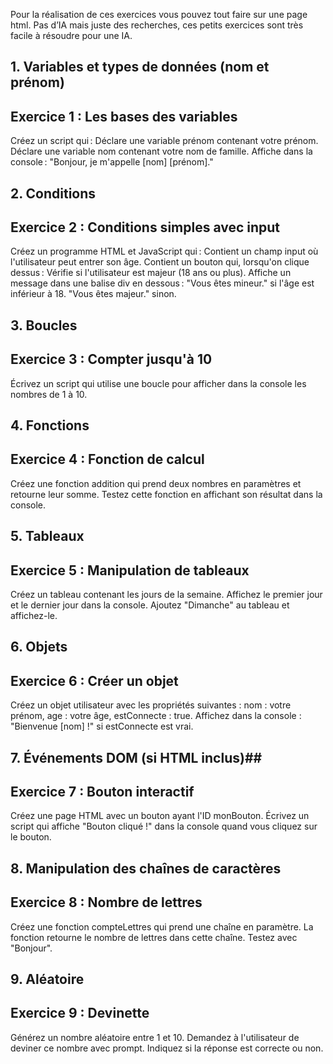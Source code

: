 Pour la réalisation de ces exercices vous pouvez tout faire sur une page html.
Pas d’IA mais juste des recherches, ces petits exercices sont très facile à résoudre pour une IA.


## 1. Variables et types de données (nom et prénom) ## 

## Exercice 1 : Les bases des variables ## 
Créez un script qui :
Déclare une variable prénom contenant votre prénom.
Déclare une variable nom contenant votre nom de famille.
Affiche dans la console :
"Bonjour, je m'appelle [nom] [prénom]."

## 2. Conditions ## 

##  Exercice 2 : Conditions simples avec input ## 
Créez un programme HTML et JavaScript qui :
Contient un champ input où l'utilisateur peut entrer son âge.
Contient un bouton qui, lorsqu'on clique dessus :
Vérifie si l'utilisateur est majeur (18 ans ou plus).
Affiche un message dans une balise div en dessous :
"Vous êtes mineur." si l'âge est inférieur à 18.
"Vous êtes majeur." sinon.


##  3. Boucles ## 

## Exercice 3 : Compter jusqu'à 10 ## 
Écrivez un script qui utilise une boucle pour afficher dans la console les nombres de 1 à 10.


## 4. Fonctions ## 

## Exercice 4 : Fonction de calcul ## 
Créez une fonction addition qui prend deux nombres en paramètres et retourne leur somme. Testez cette fonction en affichant son résultat dans la console.


## 5. Tableaux ## 

## Exercice 5 : Manipulation de tableaux ## 
Créez un tableau contenant les jours de la semaine.
Affichez le premier jour et le dernier jour dans la console.
Ajoutez "Dimanche" au tableau et affichez-le.

## 6. Objets ## 
## Exercice 6 : Créer un objet ## 

Créez un objet utilisateur avec les propriétés suivantes :
nom : votre prénom,
age : votre âge,
estConnecte : true.
Affichez dans la console : "Bienvenue [nom] !" si estConnecte est vrai.


## 7. Événements DOM (si HTML inclus)## 
## Exercice 7 : Bouton interactif ## 

Créez une page HTML avec un bouton ayant l'ID monBouton.
Écrivez un script qui affiche "Bouton cliqué !" dans la console quand vous cliquez sur le bouton.


## 8. Manipulation des chaînes de caractères ## 
## Exercice 8 : Nombre de lettres ## 

Créez une fonction compteLettres qui prend une chaîne en paramètre.
La fonction retourne le nombre de lettres dans cette chaîne.
Testez avec "Bonjour".


## 9. Aléatoire ## 
## Exercice 9 : Devinette ## 

Générez un nombre aléatoire entre 1 et 10.
Demandez à l'utilisateur de deviner ce nombre avec prompt.
Indiquez si la réponse est correcte ou non.


